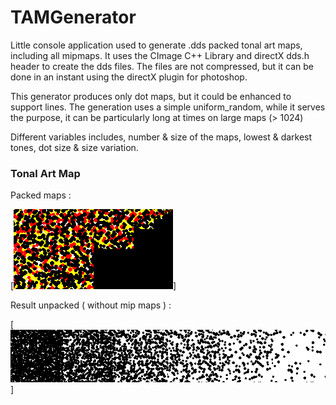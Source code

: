 # TAMGenerator
Little console application used to generate .dds packed tonal art maps, including all mipmaps. It uses the CImage C++ Library 
and directX dds.h header to create the dds files. The files are not compressed, but it can be done in an instant using the 
directX plugin for photoshop.

This generator produces only dot maps, but it could be enhanced to support lines.
The generation uses a simple uniform_random, while it serves the purpose, it can be particularly long at times on large maps (> 1024)

Different variables includes, number & size of the maps, lowest & darkest tones, dot size & size variation.

### Tonal Art Map

Packed maps :

[![Dot TonalArtMap](/imgs/tam_packed.png)]

Result unpacked ( without mip maps ) :

[![Dot TonalArtMap](/imgs/tam.png)]


